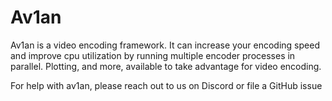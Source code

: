 # Av1an

Av1an is a video encoding framework.
It can increase your encoding speed and improve cpu utilization by running multiple encoder processes in parallel. Plotting, and more, available to take advantage for video encoding.

For help with av1an, please reach out to us on Discord or file a GitHub issue
